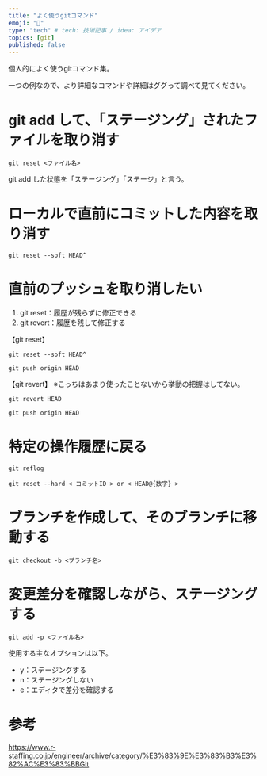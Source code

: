 ```yaml
---
title: "よく使うgitコマンド"
emoji: "💭"
type: "tech" # tech: 技術記事 / idea: アイデア
topics: [git]
published: false
---
```


個人的によく使うgitコマンド集。

一つの例なので、より詳細なコマンドや詳細はググって調べて見てください。

# git add して、「ステージング」されたファイルを取り消す
```
git reset <ファイル名>
```
git add した状態を「ステージング」「ステージ」と言う。

# ローカルで直前にコミットした内容を取り消す
```
git reset --soft HEAD^
```

# 直前のプッシュを取り消したい
1. git reset：履歴が残らずに修正できる
2. git revert：履歴を残して修正する

【git reset】
```
git reset --soft HEAD^
```
```
git push origin HEAD
```
【git revert】
※こっちはあまり使ったことないから挙動の把握はしてない。
```
git revert HEAD
```
```
git push origin HEAD
```

# 特定の操作履歴に戻る
```
git reflog
```
```
git reset --hard < コミットID > or < HEAD@{数字} >
```

# ブランチを作成して、そのブランチに移動する
```
git checkout -b <ブランチ名>
```

# 変更差分を確認しながら、ステージングする
```
git add -p <ファイル名>
```
使用する主なオプションは以下。
- y：ステージングする
- n：ステージングしない
- e：エディタで差分を確認する



# 参考
https://www.r-staffing.co.jp/engineer/archive/category/%E3%83%9E%E3%83%B3%E3%82%AC%E3%83%BBGit